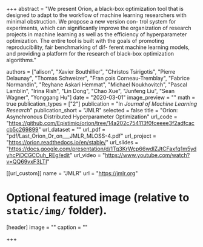 +++
abstract = "We present Orion, a black-box optimization tool that is designed to adapt to the workflow of machine learning researchers with minimal obstruction. We propose a new version con- trol system for experiments, which can significantly improve the organization of research projects in machine learning as well as the efficiency of hyperparameter optimization. The entire tool is built with the goals of promoting reproducibility, fair benchmarking of dif- ferent machine learning models, and providing a platform for the research of black-box optimization algorithms."

authors = ["alison", "Xavier Bouthillier", "Christos Tsirigotis", "Pierre Delaunay", "Thomas Schweizer", "Fran ̧cois Corneau-Tremblay", "Fabrice Normandin", "Reyhane Askari Hemmat", "Michael Noukhovitch", "Pascal Lamblin",
"Irina Rish", "Lin Dong", "Chao Xue", "Junfeng Liu", "Sean Wagner", "Yonggang Hu"]
date = "2020-03-01"
image_preview = ""
math = true
publication_types = ["2"]
publication = "In *Journal of Machine Learning Research*"
publication_short = "JMLR"
selected = false
title = "Orion: Asynchronous Distributed Hyperparameter Optimization"
url_code = "https://github.com/Epistimio/orion/tree/14a202c754113f0fceeee3f2adfcaccb5c269899"
url_dataset = ""
url_pdf = "pdf/Last_Orion_Or_on___JMLR_MLOSS-4.pdf"
url_project = "https://orion.readthedocs.io/en/stable/"
url_slides = "https://docs.google.com/presentation/d/1Tq3KrWcp66wdlZJtCFaxfq1m5ydyhcPiDCGCOuh_REg/edit"
url_video = "https://www.youtube.com/watch?v=QQ69vxF3LTI"

[[url_custom]]
name = "JMLR"
url = "https://jmlr.org"

# Optional featured image (relative to `static/img/` folder).
[header]
image = ""
caption = ""

+++
